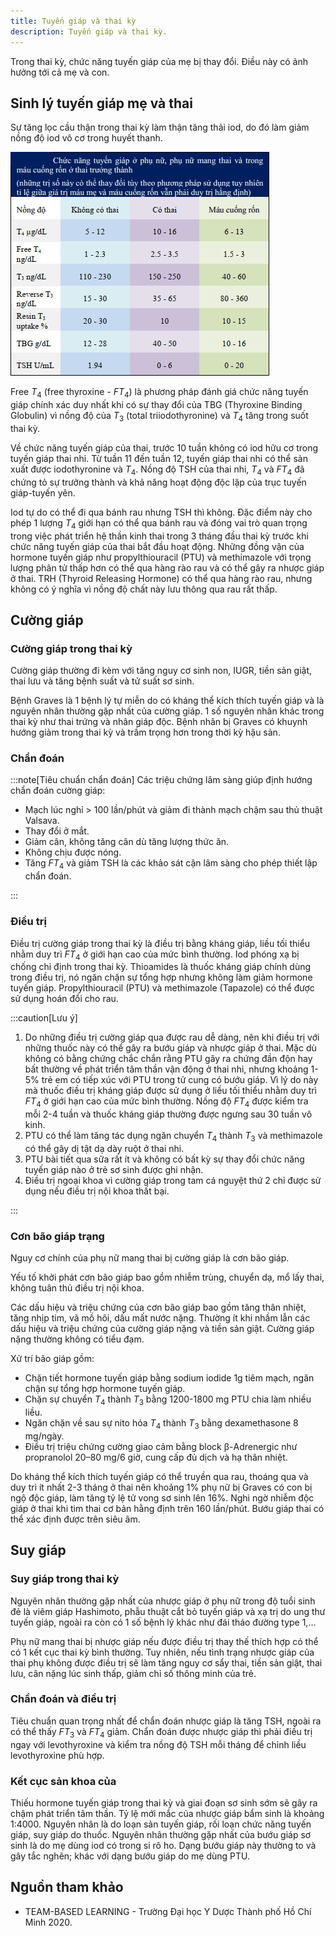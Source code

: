 ```yaml
---
title: Tuyến giáp và thai kỳ
description: Tuyến giáp và thai kỳ.
---
```


Trong thai kỳ, chức năng tuyến giáp của mẹ bị thay đổi. Điều này có ảnh hưởng tới cả mẹ và con.

## Sinh lý tuyến giáp mẹ và thai

Sự tăng lọc cầu thận trong thai kỳ làm thận tăng thải iod, do đó làm giảm nồng độ iod vô cơ trong huyết thanh.

![Bảng chức năng tuyến giáp](../../../assets/san-khoa/tuyen-giap-va-thai-ky/bang-chuc-nang-tuyen-giap.png)

Free $T_4$ (free thyroxine - $FT_4$) là phương pháp đánh giá chức năng tuyến giáp chính xác duy nhất khi có sự thay đổi của TBG (Thyroxine Binding Globulin) vì nồng độ của $T_3$ (total triiodothyronine) và $T_4$ tăng trong suốt thai kỳ.

Về chức năng tuyến giáp của thai, trước 10 tuần không có iod hữu cơ trong tuyến giáp thai nhi. Từ tuần 11 đến tuần 12, tuyến giáp thai nhi có thể sản xuất được iodothyronine và $T_4$. Nồng độ TSH của thai nhi, $T_4$ và $FT_4$ đã chứng tỏ sự trưởng thành và khả năng hoạt động độc lập của trục tuyến giáp-tuyến yên.

Iod tự do có thể đi qua bánh rau nhưng TSH thì không. Đặc điểm này cho phép 1 lượng $T_4$ giới hạn có thể qua bánh rau và đóng vai trò quan trọng trong việc phát triển hệ thần kinh thai trong 3 tháng đầu thai kỳ trước khi chức năng tuyến giáp của thai bắt đầu hoạt động. Những đồng vận của hormone tuyến giáp như propylthiouracil (PTU) và methimazole với trọng lượng phân tử thấp hơn có thể qua hàng rào rau và có thể gây ra nhược giáp ở thai. TRH (Thyroid Releasing Hormone) có thể qua hàng rào rau, nhưng không có ý nghĩa vì nồng độ chất này lưu thông qua rau rất thấp.

## Cường giáp

### Cường giáp trong thai kỳ

Cường giáp thường đi kèm với tăng nguy cơ sinh non, IUGR, tiền sản giật, thai lưu và tăng bệnh suất và tử suất sơ sinh.

Bệnh Graves là 1 bệnh lý tự miễn do có kháng thể kích thích tuyến giáp và là nguyên nhân thường gặp nhất của cường giáp. 1 số nguyên nhân khác trong thai kỳ như thai trứng và nhân giáp độc. Bệnh nhân bị Graves có khuynh hướng giảm trong thai kỳ và trầm trọng hơn trong thời kỳ hậu sản.

### Chẩn đoán

:::note[Tiêu chuẩn chẩn đoán]
Các triệu chứng lâm sàng giúp định hướng chẩn đoán cường giáp:

- Mạch lúc nghỉ > 100 lần/phút và giảm đi thành mạch chậm sau thủ thuật Valsava.
- Thay đổi ở mắt.
- Giảm cân, không tăng cân dù tăng lượng thức ăn.
- Không chịu được nóng.
- Tăng $FT_4$ và giảm TSH là các khảo sát cận lâm sàng cho phép thiết lập chẩn đoán.

:::

### Điều trị

Điều trị cường giáp trong thai kỳ là điều trị bằng kháng giáp, liều tối thiểu nhằm duy trì $FT_4$ ở giới hạn cao của mức bình thường. Iod phóng xạ bị chống chỉ định trong thai kỳ. Thioamides là thuốc kháng giáp chính dùng trong điều trị, nó ngăn chặn sự tổng hợp nhưng không làm giảm hormone tuyến giáp. Propylthiouracil (PTU) và methimazole (Tapazole) có thể được sử dụng hoán đổi cho rau.

:::caution[Lưu ý]

1. Do những điều trị cường giáp qua được rau dễ dàng, nên khi điều trị với những thuốc này có thể gây ra bướu giáp và nhược giáp ở thai. Mặc dù không có bằng chứng chắc chắn rằng PTU gây ra chứng đần độn hay bất thường về phát triển tâm thần vận động ở thai nhi, nhưng khoảng 1-5% trẻ em có tiếp xúc với PTU trong tử cung có bướu giáp. Vì lý do này mà thuốc điều trị kháng giáp được sử dụng ở liều tối thiểu nhằm duy trì $FT_4$ ở giới hạn cao của mức bình thường. Nồng độ $FT_4$ được kiểm tra mỗi 2-4 tuần và thuốc kháng giáp thường được ngưng sau 30 tuần vô kinh.
2. PTU có thể làm tăng tác dụng ngăn chuyển $T_4$ thành $T_3$ và methimazole có thể gây dị tật dạ dày ruột ở thai nhi.
3. PTU bài tiết qua sữa rất ít và không có bất kỳ sự thay đổi chức năng tuyến giáp nào ở trẻ sơ sinh được ghi nhận.
4. Điều trị ngoại khoa vì cường giáp trong tam cá nguyệt thứ 2 chỉ được sử dụng nếu điều trị nội khoa thất bại.

:::

### Cơn bão giáp trạng

Nguy cơ chính của phụ nữ mang thai bị cường giáp là cơn bão giáp.

Yếu tố khởi phát cơn bão giáp bao gồm nhiễm trùng, chuyển dạ, mổ lấy thai, không tuân thủ điều trị nội khoa.

Các dấu hiệu và triệu chứng của cơn bão giáp bao gồm tăng thân nhiệt, tăng nhịp tim, vã mồ hôi, dấu mất nước nặng. Thường ít khi nhầm lẫn các dấu hiệu và triệu chứng của cường giáp nặng và tiền sản giật. Cường giáp nặng thường không có tiểu đạm.

Xử trí bão giáp gồm:

- Chặn tiết hormone tuyến giáp bằng sodium iodide 1g tiêm mạch, ngăn chặn sự tổng hợp hormone tuyến giáp.
- Chặn sự chuyển $T_4$ thành $T_3$ bằng 1200-1800 mg PTU chia làm nhiều liều.
- Ngăn chặn về sau sự nito hóa $T_4$ thành $T_3$ bằng dexamethasone 8 mg/ngày.
- Điều trị triệu chứng cường giao cảm bằng block β-Adrenergic như propranolol 20–80 mg/6 giờ, cung cấp đủ dịch và hạ thân nhiệt.

Do kháng thể kích thích tuyến giáp có thể truyền qua rau, thoáng qua và duy trì ít nhất 2-3 tháng ở thai nên khoảng 1% phụ nữ bị Graves có con bị ngộ độc giáp, làm tăng tỷ lệ tử vong sơ sinh lên 16%. Nghi ngờ nhiễm độc giáp ở thai khi tim thai cơ bản hằng định trên 160 lần/phút. Bướu giáp thai có thể xác định được trên siêu âm.

## Suy giáp

### Suy giáp trong thai kỳ

Nguyên nhân thường gặp nhất của nhược giáp ở phụ nữ trong độ tuổi sinh đẻ là viêm giáp Hashimoto, phẫu thuật cắt bỏ tuyến giáp và xạ trị do ung thư tuyến giáp, ngoài ra còn có 1 số bệnh lý khác như đái tháo đường type 1,...

Phụ nữ mang thai bị nhược giáp nếu được điều trị thay thế thích hợp có thể có 1 kết cục thai kỳ bình thường. Tuy nhiên, nếu tình trạng nhược giáp của thai phụ không được điều trị sẽ làm tăng nguy cơ sẩy thai, tiền sản giật, thai lưu, cân nặng lúc sinh thấp, giảm chỉ số thông minh của trẻ.

### Chẩn đoán và điều trị

Tiêu chuẩn quan trọng nhất để chẩn đoán nhược giáp là tăng TSH, ngoài ra có thể thấy $FT_3$ và $FT_4$ giảm. Chẩn đoán được nhược giáp thì phải điều trị ngay với levothyroxine và kiểm tra nồng độ TSH mỗi tháng để chỉnh liều levothyroxine phù hợp.

### Kết cục sản khoa của

Thiếu hormone tuyến giáp trong thai kỳ và giai đoạn sơ sinh sớm sẽ gây ra chậm phát triển tâm thần.
Tỷ lệ mới mắc của nhược giáp bẩm sinh là khoảng 1:4000. Nguyên nhân là do loạn sản tuyến giáp, rối loạn chức năng tuyến giáp, suy giáp do thuốc. Nguyên nhân thường gặp nhất của bướu giáp sơ sinh là do mẹ dùng iod có trong si rô ho. Dạng bướu giáp này thường to và gây tắc nghẽn; khác với dạng bướu giáp do mẹ dùng
PTU.

## Nguồn tham khảo

- TEAM-BASED LEARNING - Trường Đại học Y Dược Thành phố Hồ Chí Minh 2020.
